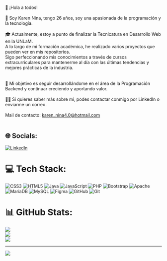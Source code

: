 <br>👋 ¡Hola a todos!<br><br>🌟 Soy Karen Nina, tengo 26 años, soy una apasionada de la programación y la tecnología. <br><br>🎓 Actualmente, estoy a punto de finalizar la Tecnicatura en Desarrollo Web en la UNLaM. <br>A lo largo de mi formación académica, he realizado varios proyectos que pueden ver en mis repositorios. <br>Sigo perfeccionando mis conocimientos a través de cursos extracurriculares para mantenerme al día con las últimas tendencias y mejores prácticas de la industria.<br><br><br>🎯 Mi objetivo es seguir desarrollándome en el área de la Programación Backend y continuar creciendo y aportando valor.<br><br>👨‍💻 Si quieres saber más sobre mi, podes contactar conmigo por LinkedIn o enviarme un correo.<br><br>Mail de contacto: karen_nina4.0@hotmail.com<br><br>


## 🌐 Socials:
[![LinkedIn](https://img.shields.io/badge/LinkedIn-%230077B5.svg?logo=linkedin&logoColor=white)](linkedin.com/in/karen-nina-2905b3177) 

# 💻 Tech Stack:
![CSS3](https://img.shields.io/badge/css3-%231572B6.svg?style=for-the-badge&logo=css3&logoColor=white) ![HTML5](https://img.shields.io/badge/html5-%23E34F26.svg?style=for-the-badge&logo=html5&logoColor=white) ![Java](https://img.shields.io/badge/java-%23ED8B00.svg?style=for-the-badge&logo=openjdk&logoColor=white) ![JavaScript](https://img.shields.io/badge/javascript-%23323330.svg?style=for-the-badge&logo=javascript&logoColor=%23F7DF1E) ![PHP](https://img.shields.io/badge/php-%23777BB4.svg?style=for-the-badge&logo=php&logoColor=white) ![Bootstrap](https://img.shields.io/badge/bootstrap-%238511FA.svg?style=for-the-badge&logo=bootstrap&logoColor=white) ![Apache](https://img.shields.io/badge/apache-%23D42029.svg?style=for-the-badge&logo=apache&logoColor=white) ![MariaDB](https://img.shields.io/badge/MariaDB-003545?style=for-the-badge&logo=mariadb&logoColor=white) ![MySQL](https://img.shields.io/badge/mysql-4479A1.svg?style=for-the-badge&logo=mysql&logoColor=white) ![Figma](https://img.shields.io/badge/figma-%23F24E1E.svg?style=for-the-badge&logo=figma&logoColor=white) ![GitHub](https://img.shields.io/badge/github-%23121011.svg?style=for-the-badge&logo=github&logoColor=white) ![Git](https://img.shields.io/badge/git-%23F05033.svg?style=for-the-badge&logo=git&logoColor=white)
# 📊 GitHub Stats:
![](https://github-readme-stats.vercel.app/api?username=Karen-nina&theme=dark&hide_border=false&include_all_commits=false&count_private=false)<br/>
![](https://github-readme-streak-stats.herokuapp.com/?user=Karen-nina&theme=dark&hide_border=false)<br/>
![](https://github-readme-stats.vercel.app/api/top-langs/?username=Karen-nina&theme=dark&hide_border=false&include_all_commits=false&count_private=false&layout=compact)

---
[![](https://visitcount.itsvg.in/api?id=Karen-nina&icon=0&color=0)](https://visitcount.itsvg.in)

<!-- Proudly created with GPRM ( https://gprm.itsvg.in ) -->
